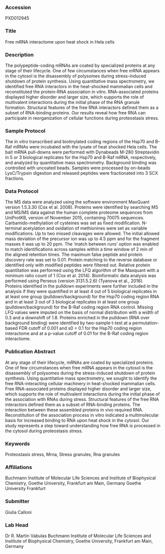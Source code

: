 ### Accession
PXD012945

### Title
Free mRNA interactome upon heat shock in Hela cells

### Description
The polypeptide-coding mRNAs are coated by specialized proteins at any stage of their lifecycle. One of few circumstances when free mRNA appears in the cytosol is the disassembly of polysomes during stress-induced shutdown of protein synthesis. Using quantitative mass spectrometry, we identified free RNA interactors in the heat-shocked mammalian cells and reconstituted the protein-RNA association in vitro. RNA-associated proteins displayed higher disorder and larger size, which supports the role of multivalent interactions during the initial phase of the RNA granule formation. Structural features of the free RNA interactors defined them as a subset of RNA-binding proteins. Our results reveal how free RNA can participate in reorganization of cellular functions during proteostasis stress.

### Sample Protocol
The in vitro transcribed and biotinylated coding regions of the Hsp70 and B-Raf mRNAs were incubated with the lysate of heat shocked Hela cells. The bait mRNA pull-downs were performed with Dynabeads M-280 Streptavidin in 5 or 3 biological replicates for the Hsp70 and B-Raf mRNA, respectively, and analyzed by quantitative mass spectrometry. Background binding was controlled with uncoated beads. Samples were processed by on-beads LysC/Trypsin digestion and released peptides were fractionated into 3 SCX fractions.

### Data Protocol
The MS data were analyzed using the software environment MaxQuant version 1.5.3.30 (Cox et al. 2008). Proteins were identified by searching MS and MS/MS data against the human complete proteome sequences from UniProtKB, version of November 2015, containing 70075 sequences. Carbamido-methylation of cysteines was set as fixed modification. N-terminal acetylation and oxidation of methionines were set as variable modifications. Up to two missed cleavages were allowed. The initial allowed mass deviation of the precursor ion was up to 4.5 ppm and for the fragment masses it was up to 20 ppm. The ‘match between runs’ option was enabled to match identifications across samples within a time window of 2 min of the aligned retention times. The maximum false peptide and protein discovery rate was set to 0.01. Protein matching to the reverse database or identified only with modified peptides were filtered out. Relative protein quantitation was performed using the LFQ algorithm of the Maxquant with a minimum ratio count of 1 (Cox et al. 2014). Bioinformatic data  analysis  was  performed  using  Perseus  (version 3131.5.2.6) (Tyanova et al., 2016). Proteins identified in the pulldown experiments were further included in the analysis if they were quantified in at least 4 out of 5 biological replicates in at least one group (pulldown/background)  for  the  Hsp70  coding  region  RNA  and  in  at  least  3  out  of  3  biological replicates  in  at  least  one  group  (pulldown/background)  for  the  B-Raf  coding  region  RNA  control. Missing  LFQ  values  were  imputed  on  the  basis  of  normal  distribution  with  a  width  of  0.3  and  a downshift of 1.8. Proteins enriched in the pulldown (RNA over background binding) were identified by two-sample t-test at a permutation-based FDR cutoff of 0.001 and s0 = 0.1 for the Hsp70 coding region  interactome  and  at  a  p-value  cutoff  of  0.01  for  the  B-Raf  coding  region  interactome.

### Publication Abstract
At any stage of their lifecycle, mRNAs are coated by specialized proteins. One of few circumstances when free mRNA appears in the cytosol is the disassembly of polysomes during the stress-induced shutdown of protein synthesis. Using quantitative mass spectrometry, we sought to identify the free RNA-interacting cellular machinery in heat-shocked mammalian cells. Free RNA-associated proteins displayed higher disorder and larger size, which supports the role of multivalent interactions during the initial phase of the association with RNAs during stress. Structural features of the free RNA interactors defined them as a subset of RNA-binding proteins. The interaction between these assembled proteins in vivo required RNA. Reconstitution of the association process in vitro indicated a multimolecular basis for increased binding to RNA upon heat shock in the cytosol. Our study represents a step toward understanding how free RNA is processed in the cytosol during proteostasis stress.

### Keywords
Proteostasis stress, Mrna, Stress granules, Rna granules

### Affiliations
Buchmann Institute of Molecular Life Sciences and Institute of Biophysical Chemistry, Goethe University, Frankfurt am Main, Germany
Goethe University Frankfurt

### Submitter
Giulia Calloni

### Lab Head
Dr R. Martin Vabulas
Buchmann Institute of Molecular Life Sciences and Institute of Biophysical Chemistry, Goethe University, Frankfurt am Main, Germany


